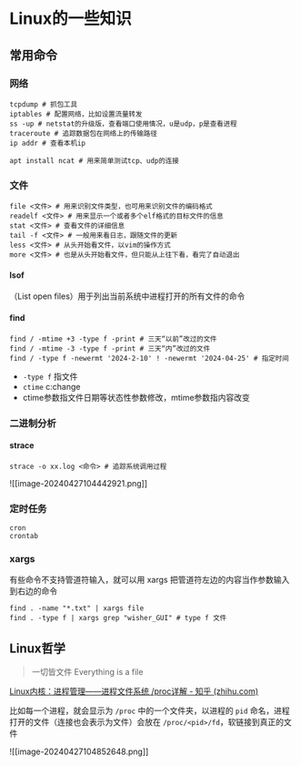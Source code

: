 # Linux的一些知识

## 常用命令

### 网络

```shell
tcpdump # 抓包工具
iptables # 配置网络，比如设置流量转发
ss -up # netstat的升级版，查看端口使用情况，u是udp，p是查看进程
traceroute # 追踪数据包在网络上的传输路径
ip addr # 查看本机ip

apt install ncat # 用来简单测试tcp、udp的连接
```

### 文件

```shell
file <文件> # 用来识别文件类型，也可用来识别文件的编码格式
readelf <文件> # 用来显示一个或者多个elf格式的目标文件的信息
stat <文件> # 查看文件的详细信息
tail -f <文件> # 一般用来看日志，跟随文件的更新
less <文件> # 从头开始看文件，以vim的操作方式
more <文件> # 也是从头开始看文件，但只能从上往下看，看完了自动退出
```

#### lsof

（List open files）用于列出当前系统中进程打开的所有文件的命令

#### find

```shell
find / -mtime +3 -type f -print # 三天“以前”改过的文件
find / -mtime -3 -type f -print # 三天“内”改过的文件
find / -type f -newermt '2024-2-10' ! -newermt '2024-04-25' # 指定时间
```

- `-type f` 指文件
- `ctime` c:change
- ctime参数指文件日期等状态性参数修改，mtime参数指内容改变

### 二进制分析

#### strace

```shell
strace -o xx.log <命令> # 追踪系统调用过程
```

![[image-20240427104442921.png]]

### 定时任务

```shell
cron
crontab
```
### xargs

有些命令不支持管道符输入，就可以用 xargs 把管道符左边的内容当作参数输入到右边的命令

```shell
find . -name "*.txt" | xargs file
find . -type f | xargs grep "wisher_GUI" # type f 文件
```

## Linux哲学

> 一切皆文件 Everything is a file

[Linux内核：进程管理——进程文件系统 /proc详解 - 知乎 (zhihu.com)](https://zhuanlan.zhihu.com/p/619966043)

比如每一个进程，就会显示为 `/proc` 中的一个文件夹，以进程的 `pid` 命名，进程打开的文件（连接也会表示为文件）会放在 `/proc/<pid>/fd`，软链接到真正的文件

![[image-20240427104852648.png]]
